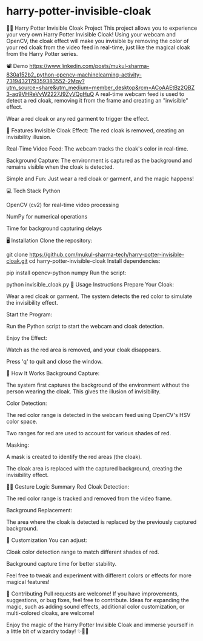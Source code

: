 # harry-potter-invisible-cloak
🧙‍♂️ Harry Potter Invisible Cloak Project
This project allows you to experience your very own Harry Potter Invisible Cloak! Using your webcam and OpenCV, the cloak effect will make you invisible by removing the color of your red cloak from the video feed in real-time, just like the magical cloak from the Harry Potter series.

📽️ Demo
https://www.linkedin.com/posts/mukul-sharma-830a152b2_python-opencv-machinelearning-activity-7319432179359383552-2Mqv?utm_source=share&utm_medium=member_desktop&rcm=ACoAAEtBz2QBZ3-aq9VHReVvW2227J9ZyVQgHuQ
A real-time webcam feed is used to detect a red cloak, removing it from the frame and creating an "invisible" effect.

Wear a red cloak or any red garment to trigger the effect.

🧠 Features
Invisible Cloak Effect: The red cloak is removed, creating an invisibility illusion.

Real-Time Video Feed: The webcam tracks the cloak's color in real-time.

Background Capture: The environment is captured as the background and remains visible when the cloak is detected.

Simple and Fun: Just wear a red cloak or garment, and the magic happens!

💻 Tech Stack
Python

OpenCV (cv2) for real-time video processing

NumPy for numerical operations

Time for background capturing delays

🖥️ Installation
Clone the repository:

git clone https://github.com/mukul-sharma-tech/harry-potter-invisible-cloak.git
cd harry-potter-invisible-cloak
Install dependencies:

pip install opencv-python numpy
Run the script:

python invisible_cloak.py
📌 Usage Instructions
Prepare Your Cloak:

Wear a red cloak or garment. The system detects the red color to simulate the invisibility effect.

Start the Program:

Run the Python script to start the webcam and cloak detection.

Enjoy the Effect:

Watch as the red area is removed, and your cloak disappears.

Press 'q' to quit and close the window.

🧠 How It Works
Background Capture:

The system first captures the background of the environment without the person wearing the cloak. This gives the illusion of invisibility.

Color Detection:

The red color range is detected in the webcam feed using OpenCV's HSV color space.

Two ranges for red are used to account for various shades of red.

Masking:

A mask is created to identify the red areas (the cloak).

The cloak area is replaced with the captured background, creating the invisibility effect.

🧑‍🔬 Gesture Logic Summary
Red Cloak Detection:

The red color range is tracked and removed from the video frame.

Background Replacement:

The area where the cloak is detected is replaced by the previously captured background.

🎨 Customization
You can adjust:

Cloak color detection range to match different shades of red.

Background capture time for better stability.

Feel free to tweak and experiment with different colors or effects for more magical features!

🤝 Contributing
Pull requests are welcome! If you have improvements, suggestions, or bug fixes, feel free to contribute. Ideas for expanding the magic, such as adding sound effects, additional color customization, or multi-colored cloaks, are welcome!

Enjoy the magic of the Harry Potter Invisible Cloak and immerse yourself in a little bit of wizardry today! ✨🧙‍♂️

